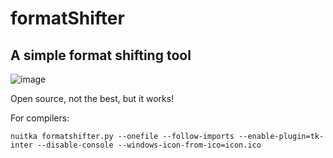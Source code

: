 # formatShifter
## A simple format shifting tool
![image](https://github.com/user-attachments/assets/24d30a29-69e9-4e15-a9e3-0c2629e4c328)

Open source, not the best, but it works!

For compilers:
```
nuitka formatshifter.py --onefile --follow-imports --enable-plugin=tk-inter --disable-console --windows-icon-from-ico=icon.ico
```
